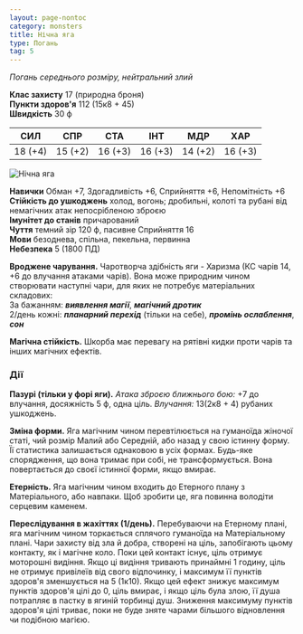 ```yaml
---
layout: page-nontoc
category: monsters
title: Нічна яга
type: Погань
tag: 5
---
```


_Погань середнього розміру, нейтральний злий_

**Клас захисту** 17 (природна броня)    
**Пункти здоров'я** 112 (15к8 + 45)    
**Швидкість** 30 ф

| СИЛ     | СПР     | СТА     | ІНТ     | МДР     | ХАР     |
| ------- | ------- | ------- | ------- | ------- | ------- |
| 18 (+4) | 15 (+2) | 16 (+3) | 16 (+3) | 14 (+2) | 16 (+3) |

![Нічна яга](https://www.dndbeyond.com/avatars/thumbnails/30788/622/1000/1000/638062177695355747.png)

**Навички** Обман +7, Здогадливість +6, Сприйняття +6, Непомітність +6    
**Стійкість до ушкоджень** холод, вогонь; дробильні, колоті та рубані від немагічних атак непосрібленою зброєю    
**Імунітет до станів** причарований    
**Чуття** темний зір 120 ф, пасивне Сприйняття 16    
**Мови** безоднева, спільна, пекельна, первинна    
**Небезпека** 5 (1800 ПД)

**Вроджене чарування.** Чаротворча здібність яги - Харизма (КС чарів 14, +6 до влучання атаками чарів). Вона може природним чином створювати наступні чари, для яких не потребує матеріальних складових:    
За бажанням: **_виявлення магії_**, **_магічний дротик_**    
2/день кожні: **_планарний перехід_** (тільки на себе), **_промінь ослаблення_**, **_сон_**    

**Магічна стійкість.** Шкорба має перевагу на рятівні кидки проти чарів та інших магічних ефектів.

### Дії
**Пазурі (тільки у форі яги).** _Атака зброєю ближнього бою:_ +7 до влучання, досяжність 5 ф, одна ціль. _Влучання:_ 13(2к8 + 4) рубаних ушкоджень.    

**Зміна форми.** Яга магічним чином перевтілюється на гуманоїда жіночої статі, чий розмір Малий або Середній, або назад у свою істинну форму. Її статистика залишається однаковою в усіх формах. Будь-яке спорядження, що вона тримає при собі, не трансформується. Вона повертається до своєї істинної форми, якщо вмирає.    

**Етерність.** Яга магічним чином входить до Етерного плану з Матеріального, або навпаки. Щоб зробити це, яга повинна володіти серцевим каменем.    

**Переслідування в жахіттях (1/день).** Перебуваючи на Етерному плані, яга магічним чином торкається сплячого гуманоїда на Матеріальному плані. Чари захисту від зла й добра, створені на ціль, запобігають цьому контакту, як і магічне коло. Поки цей контакт існує, ціль отримує моторошні видіння. Якщо ці видіння тривають принаймні 1 годину, ціль не отримує привілеїв від свого відпочинку, і максимум її пунктів здоров'я зменшується на 5 (1к10). Якщо цей ефект знижує максимум пунктів здоров'я цілі до 0, ціль вмирає, і якщо ціль була злою, її душа потрапляє в пастку в ягиній торбинці душ. Зниження максимуму пунктів здоров'я цілі триває, поки не буде зняте чарами більшого відновлення чи подібною магією.
